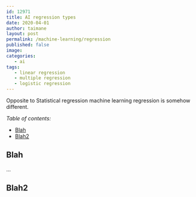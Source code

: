 ```yaml
---
id: 12971
title: AI regression types
date: 2020-04-01
author: taimane
layout: post
permalink: /machine-learning/regression
published: false
image: 
categories: 
   - ai
tags:
   - linear regression
   - multiple regression
   - logistic regression
---
```

Opposite to Statistical regression machine learning regression is somehow different.



_Table of contents:_
- [Blah](#blah)
- [Blah2](#blah2)

## Blah

...

## Blah2
